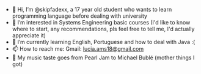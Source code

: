 - 👋 Hi, I’m @skipfadexx, a 17 year old student who wants to learn programming language before dealing with university
- 👀 I’m interested in Systems Engineering basic courses (I'd like to know where to start, any recommendations, pls feel free to tell me, I'd actually appreciate it)
- 🌱 I’m currently learning English, Portuguese and how to deal with Java :(
- 📫 How to reach me: Gmail: lucia.ams18@gmail.com
- 🎸 My music taste goes from Pearl Jam to Michael Bublé (mother things I got) 
<!---
skipfadexx/skipfadexx is a ✨ special ✨ repository because its `README.md` (this file) appears on your GitHub profile.
You can click the Preview link to take a look at your changes.
--->
